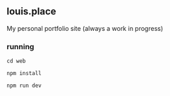 ## louis.place

My personal portfolio site (always a work in progress)

### running

`cd web`

`npm install`

`npm run dev`